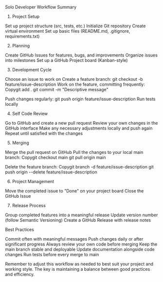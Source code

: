 Solo Developer Workflow Summary

1. Project Setup

Set up project structure (src, tests, etc.)
Initialize Git repository
Create virtual environment
Set up basic files (README.md, .gitignore, requirements.txt)

2. Planning

Create GitHub Issues for features, bugs, and improvements
Organize issues into milestones
Set up a GitHub Project board (Kanban-style)

3. Development Cycle

Choose an issue to work on
Create a feature branch: git checkout -b feature/issue-description
Work on the feature, committing frequently:
Copygit add .
git commit -m "Descriptive message"

Push changes regularly: git push origin feature/issue-description
Run tests locally

4. Self Code Review

Go to GitHub and create a new pull request
Review your own changes in the GitHub interface
Make any necessary adjustments locally and push again
Repeat until satisfied with the changes

5. Merging

Merge the pull request on GitHub
Pull the changes to your local main branch:
Copygit checkout main
git pull origin main

Delete the feature branch:
Copygit branch -d feature/issue-description
git push origin --delete feature/issue-description

6. Project Management

Move the completed issue to "Done" on your project board
Close the GitHub Issue

7. Release Process

Group completed features into a meaningful release
Update version number (follow Semantic Versioning)
Create a GitHub Release with release notes

Best Practices

Commit often with meaningful messages
Push changes daily or after significant progress
Always review your own code before merging
Keep the main branch stable and deployable
Update documentation alongside code changes
Run tests before every merge to main

Remember to adjust this workflow as needed to best suit your project and working style. The key is maintaining a balance between good practices and efficiency.
